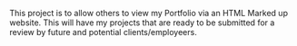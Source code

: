 This project is to allow others to view my Portfolio via an HTML Marked up website. This will have my projects that are ready to be
submitted for a review by future and potential clients/employeers.